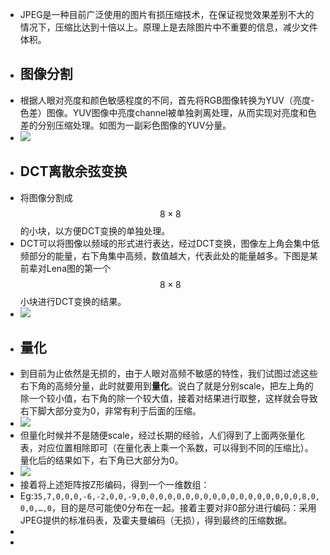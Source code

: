 - JPEG是一种目前广泛使用的图片有损压缩技术，在保证视觉效果差别不大的情况下，压缩比达到十倍以上。原理上是去除图片中不重要的信息，减少文件体积。
- ## 图像分割
- 根据人眼对亮度和颜色敏感程度的不同，首先将RGB图像转换为YUV（亮度-色差）图像。YUV图像中亮度channel被单独剥离处理，从而实现对亮度和色差的分别压缩处理。如图为一副彩色图像的YUV分量。
- ![](https://wxjwjj.github.io/img/YUV.png)
- ## DCT离散余弦变换
- 将图像分割成$$8 \times 8$$的小块，以方便DCT变换的单独处理。
- DCT可以将图像以频域的形式进行表达，经过DCT变换，图像左上角会集中低频部分的能量，右下角集中高频，数值越大，代表此处的能量越多。下图是某前辈对Lena图的第一个$$8 \times 8$$小块进行DCT变换的结果。
- ![](https://wxjwjj.github.io/img/dct1.png)
- ## 量化
- 到目前为止依然是无损的，由于人眼对高频不敏感的特性，我们试图过滤这些右下角的高频分量，此时就要用到**量化**。说白了就是分别scale，把左上角的除一个较小值，右下角的除一个较大值，接着对结果进行取整，这样就会导致右下脚大部分变为0，非常有利于后面的压缩。
- ![](https://wxjwjj.github.io/img/dct2.png)
- 但量化时候并不是随便scale，经过长期的经验，人们得到了上面两张量化表，对应位置相除即可（在量化表上乘一个系数，可以得到不同的压缩比）。量化后的结果如下，右下角已大部分为0。
- ![](https://wxjwjj.github.io/img/dct3.png)
- 接着将上述矩阵按Z形编码，得到一个一维数组：
- Eg:`35,7,0,0,0,-6,-2,0,0,-9,0,0,0,0,0,0,0,0,0,0,0,0,0,0,0,0,0,0,8,0,0,0,…,0`，目的是尽可能使0分布在一起。接着主要对非0部分进行编码：采用JPEG提供的标准码表，及霍夫曼编码（无损），得到最终的压缩数据。
- 
- 
